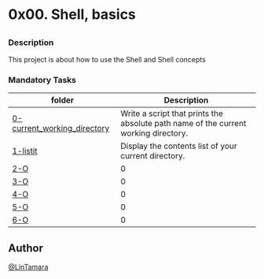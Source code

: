 # **0x00. Shell, basics**
## 
### Description
 This project is about how to use the Shell and Shell concepts
### Mandatory Tasks
| folder | Description |
| ------ | ------ |
| [0-current_working_directory](0-current_working_directory) | Write a script that prints the absolute path name of the current working directory. |
| [1-listit](1-listit) | Display the contents list of your current directory. |
| [2-O](2-O) | 0 | 
| [3-O](3-O) | 0 | 
| [4-O](4-O) | 0 | 
| [5-O](5-O) | 0 | 
| [6-O](6-O) | 0 | 
## Author
[@LinTamara](@LinTamara)